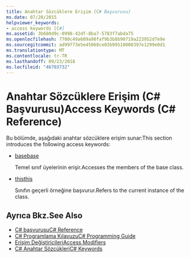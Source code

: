 ```yaml
---
title: Anahtar Sözcüklere Erişim (C# Başvurusu)
ms.date: 07/20/2015
helpviewer_keywords:
- access keywords [C#]
ms.assetid: 3b680d9c-0998-42df-8ba7-5783f7abda75
ms.openlocfilehash: 7700c49a609a90faf9b3b8b90719a223952d7e9e
ms.sourcegitcommit: ad99773e5e45068ce03b99518008397e1299e0d1
ms.translationtype: MT
ms.contentlocale: tr-TR
ms.lasthandoff: 09/23/2018
ms.locfileid: "46703732"
---
```

# <a name="access-keywords-c-reference"></a><span data-ttu-id="9c4a6-102">Anahtar Sözcüklere Erişim (C# Başvurusu)</span><span class="sxs-lookup"><span data-stu-id="9c4a6-102">Access Keywords (C# Reference)</span></span>
<span data-ttu-id="9c4a6-103">Bu bölümde, aşağıdaki anahtar sözcüklere erişim sunar:</span><span class="sxs-lookup"><span data-stu-id="9c4a6-103">This section introduces the following access keywords:</span></span>  
  
-   [<span data-ttu-id="9c4a6-104">base</span><span class="sxs-lookup"><span data-stu-id="9c4a6-104">base</span></span>](../../../csharp/language-reference/keywords/base.md)  
  
     <span data-ttu-id="9c4a6-105">Temel sınıf üyelerinin erişir.</span><span class="sxs-lookup"><span data-stu-id="9c4a6-105">Accesses the members of the base class.</span></span>  
  
-   [<span data-ttu-id="9c4a6-106">this</span><span class="sxs-lookup"><span data-stu-id="9c4a6-106">this</span></span>](../../../csharp/language-reference/keywords/this.md)  
  
     <span data-ttu-id="9c4a6-107">Sınıfın geçerli örneğine başvurur.</span><span class="sxs-lookup"><span data-stu-id="9c4a6-107">Refers to the current instance of the class.</span></span>  
  
## <a name="see-also"></a><span data-ttu-id="9c4a6-108">Ayrıca Bkz.</span><span class="sxs-lookup"><span data-stu-id="9c4a6-108">See Also</span></span>  

- [<span data-ttu-id="9c4a6-109">C# başvurusu</span><span class="sxs-lookup"><span data-stu-id="9c4a6-109">C# Reference</span></span>](../../../csharp/language-reference/index.md)  
- [<span data-ttu-id="9c4a6-110">C# Programlama Kılavuzu</span><span class="sxs-lookup"><span data-stu-id="9c4a6-110">C# Programming Guide</span></span>](../../../csharp/programming-guide/index.md)  
- [<span data-ttu-id="9c4a6-111">Erişim Değiştiricileri</span><span class="sxs-lookup"><span data-stu-id="9c4a6-111">Access Modifiers</span></span>](../../../csharp/language-reference/keywords/access-modifiers.md)  
- [<span data-ttu-id="9c4a6-112">C# Anahtar Sözcükleri</span><span class="sxs-lookup"><span data-stu-id="9c4a6-112">C# Keywords</span></span>](../../../csharp/language-reference/keywords/index.md)

